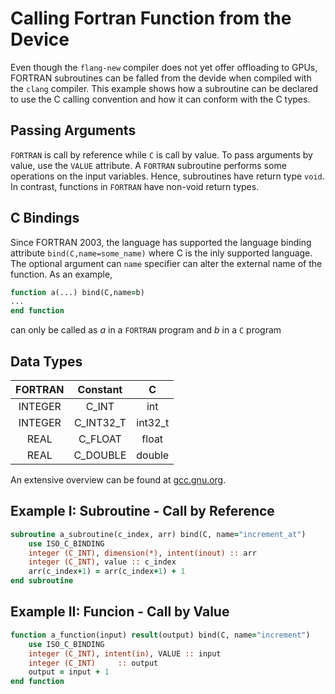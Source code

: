 # Calling Fortran Function from the Device
Even though the `flang-new` compiler does not yet offer offloading to GPUs, FORTRAN subroutines can be falled from the devide when compiled with the `clang` compiler. This example shows how a subroutine can be declared to use the C calling convention and how it can conform with the C types.

## Passing Arguments
`FORTRAN` is call by reference while `C` is call by value. To pass arguments by value, use the `VALUE` attribute. A `FORTRAN` subroutine performs some operations on the input variables. Hence, subroutines have return type `void`. In contrast, functions in `FORTRAN` have non-void return types.

## C Bindings
Since FORTRAN 2003, the language has supported the language binding attribute `bind(C,name=some_name)` where C is the inly supported language. The optional argument can `name` specifier can alter the external name of the function. As an example, 
```fortran
function a(...) bind(C,name=b)
...
end function
```
can only be called as *a* in a `FORTRAN` program and *b* in a `C` program

## Data Types
| FORTRAN  | Constant | C        |
|:--------:|:--------:|:--------:|
| INTEGER  | C_INT    | int      |
| INTEGER  | C_INT32_T| int32_t  |
| REAL     | C_FLOAT  | float    |
| REAL     | C_DOUBLE | double   |


An extensive overview can be found at [gcc.gnu.org](https://gcc.gnu.org/onlinedocs/gcc-4.7.4/gfortran/ISO_005fC_005fBINDING.html).

## Example I: Subroutine - Call by Reference
```fortran
subroutine a_subroutine(c_index, arr) bind(C, name="increment_at")
    use ISO_C_BINDING
    integer (C_INT), dimension(*), intent(inout) :: arr
    integer (C_INT), value :: c_index
    arr(c_index+1) = arr(c_index+1) + 1
end subroutine
```

## Example II: Funcion - Call by Value
```fortran
function a_function(input) result(output) bind(C, name="increment")
    use ISO_C_BINDING
    integer (C_INT), intent(in), VALUE :: input
    integer (C_INT)		:: output
    output = input + 1
end function
```
